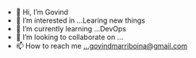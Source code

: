 - 👋 Hi, I’m Govind
- 👀 I’m interested in ...Learing new things
- 🌱 I’m currently learning ...DevOps
- 💞️ I’m looking to collaborate on ...
- 📫 How to reach me ...govindmarriboina@gmail.com

<!---
govind192/govind192 is a ✨ special ✨ repository because its `README.md` (this file) appears on your GitHub profile.
You can click the Preview link to take a look at your changes.
--->
